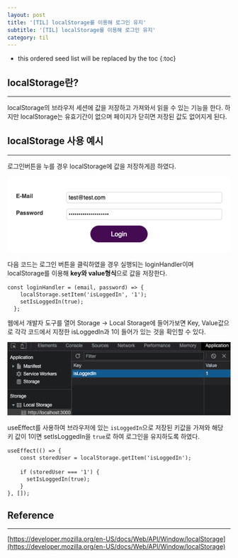 ```yaml
---
layout: post
title: '[TIL] localStorage를 이용해 로그인 유지'
subtitle: '[TIL] localStorage를 이용해 로그인 유지'
category: til
---
```


<!-- prettier-ignore -->
* this ordered seed list will be replaced by the toc 
{:toc}

## localStorage란?

---

localStorage의 브라우저 세션에 값을 저장하고 가져와서 읽을 수 있는 기능을 한다. 하지만 localStorage는 유효기간이 없으며 페이지가 닫히면 저장된 값도 없어지게 된다.

## localStorage 사용 예시

---

로그인버튼을 누를 경우 localStorage에 값을 저장하게끔 하였다.

![login](/assets/img/development/2022/11/22/login.png)

다음 코드는 로그인 버튼을 클릭하였을 경우 실행되는 loginHandler이며 localStorage를 이용해 **key와 value형식**으로 값을 저장한다.

```
const loginHandler = (email, password) => {
    localStorage.setItem('isLoggedIn', '1');
    setIsLoggedIn(true);
  };
```

웹에서 개발자 도구를 열어 Storage -> Local Storage에 들어가보면 Key, Value값으로 각각 코드에서 지정한 isLoggedIn과 1이 들어가 있는 것을 확인할 수 있다.

![local_storage](/assets/img/development/2022/11/22/local_storage.png)

useEffect를 사용하여 브라우저에 있는 `isLoggedIn`으로 저장된 키값을 가져와 해당 키 값이 1이면 setIsLoggedIn을 `true`로 하여 로그인을 유지하도록 하였다.

```
useEffect(() => {
    const storedUser = localStorage.getItem('isLoggedIn');

    if (storedUser === '1') {
      setIsLoggedIn(true);
    }
}, []);
```

## Reference

---

[https://developer.mozilla.org/en-US/docs/Web/API/Window/localStorage](https://developer.mozilla.org/en-US/docs/Web/API/Window/localStorage)
